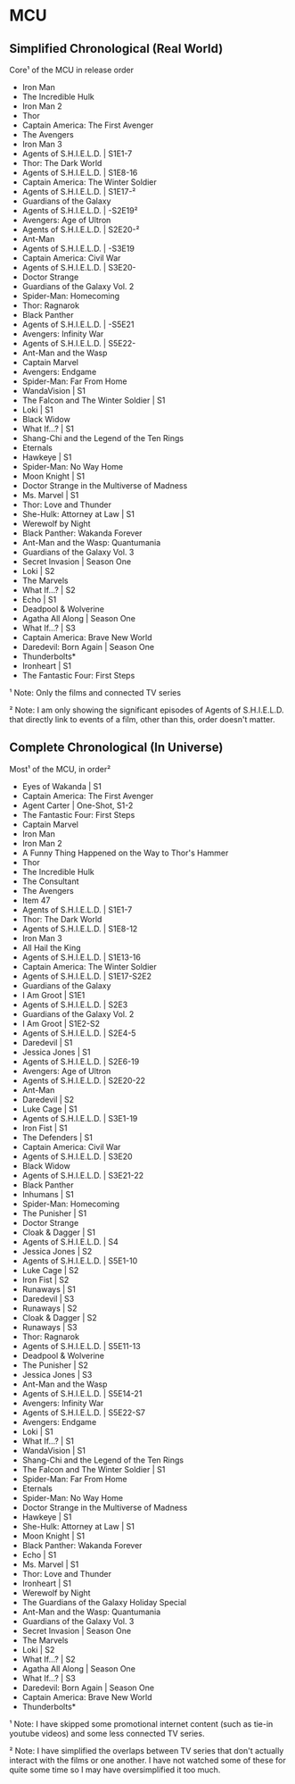 # MCU

## Simplified Chronological (Real World)
Core¹ of the MCU in release order
- Iron Man
- The Incredible Hulk
- Iron Man 2
- Thor
- Captain America: The First Avenger
- The Avengers
- Iron Man 3
- Agents of S.H.I.E.L.D. | S1E1-7
- Thor: The Dark World
- Agents of S.H.I.E.L.D. | S1E8-16
- Captain America: The Winter Soldier
- Agents of S.H.I.E.L.D. | S1E17-²
- Guardians of the Galaxy
- Agents of S.H.I.E.L.D. | -S2E19²
- Avengers: Age of Ultron
- Agents of S.H.I.E.L.D. | S2E20-²
- Ant-Man
- Agents of S.H.I.E.L.D. | -S3E19
- Captain America: Civil War
- Agents of S.H.I.E.L.D. | S3E20-
- Doctor Strange
- Guardians of the Galaxy Vol. 2
- Spider-Man: Homecoming
- Thor: Ragnarok
- Black Panther
- Agents of S.H.I.E.L.D. | -S5E21
- Avengers: Infinity War
- Agents of S.H.I.E.L.D. | S5E22-
- Ant-Man and the Wasp
- Captain Marvel
- Avengers: Endgame
- Spider-Man: Far From Home
- WandaVision | S1
- The Falcon and The Winter Soldier | S1
- Loki | S1
- Black Widow
- What If...? | S1
- Shang-Chi and the Legend of the Ten Rings
- Eternals
- Hawkeye | S1
- Spider-Man: No Way Home
- Moon Knight | S1
- Doctor Strange in the Multiverse of Madness
- Ms. Marvel | S1
- Thor: Love and Thunder
- She-Hulk: Attorney at Law | S1
- Werewolf by Night
- Black Panther: Wakanda Forever
- Ant-Man and the Wasp: Quantumania
- Guardians of the Galaxy Vol. 3
- Secret Invasion | Season One
- Loki | S2
- The Marvels
- What If...? | S2
- Echo | S1
- Deadpool & Wolverine
- Agatha All Along | Season One
- What If...? | S3
- Captain America: Brave New World
- Daredevil: Born Again | Season One
- Thunderbolts*
- Ironheart | S1
- The Fantastic Four: First Steps


¹ Note: Only the films and connected TV series

² Note: I am only showing the significant episodes of Agents of S.H.I.E.L.D. that directly link to events of a film, other than this, order doesn't matter.

## Complete Chronological (In Universe)
Most¹ of the MCU, in order²
- Eyes of Wakanda | S1
- Captain America: The First Avenger
- Agent Carter | One-Shot, S1-2
- The Fantastic Four: First Steps
- Captain Marvel
- Iron Man
- Iron Man 2
- A Funny Thing Happened on the Way to Thor's Hammer
- Thor
- The Incredible Hulk
- The Consultant
- The Avengers
- Item 47
- Agents of S.H.I.E.L.D. | S1E1-7
- Thor: The Dark World
- Agents of S.H.I.E.L.D. | S1E8-12
- Iron Man 3
- All Hail the King
- Agents of S.H.I.E.L.D. | S1E13-16
- Captain America: The Winter Soldier
- Agents of S.H.I.E.L.D. | S1E17-S2E2
- Guardians of the Galaxy
- I Am Groot | S1E1
- Agents of S.H.I.E.L.D. | S2E3
- Guardians of the Galaxy Vol. 2
- I Am Groot | S1E2-S2
- Agents of S.H.I.E.L.D. | S2E4-5
- Daredevil | S1
- Jessica Jones | S1
- Agents of S.H.I.E.L.D. | S2E6-19
- Avengers: Age of Ultron
- Agents of S.H.I.E.L.D. | S2E20-22
- Ant-Man
- Daredevil | S2
- Luke Cage | S1
- Agents of S.H.I.E.L.D. | S3E1-19
- Iron Fist | S1
- The Defenders | S1
- Captain America: Civil War
- Agents of S.H.I.E.L.D. | S3E20
- Black Widow
- Agents of S.H.I.E.L.D. | S3E21-22
- Black Panther
- Inhumans | S1
- Spider-Man: Homecoming
- The Punisher | S1
- Doctor Strange
- Cloak & Dagger | S1
- Agents of S.H.I.E.L.D. | S4
- Jessica Jones | S2
- Agents of S.H.I.E.L.D. | S5E1-10
- Luke Cage | S2
- Iron Fist | S2
- Runaways | S1
- Daredevil | S3
- Runaways | S2
- Cloak & Dagger | S2
- Runaways | S3
- Thor: Ragnarok
- Agents of S.H.I.E.L.D. | S5E11-13
- Deadpool & Wolverine
- The Punisher | S2
- Jessica Jones | S3
- Ant-Man and the Wasp
- Agents of S.H.I.E.L.D. | S5E14-21
- Avengers: Infinity War
- Agents of S.H.I.E.L.D. | S5E22-S7
- Avengers: Endgame
- Loki | S1
- What If...? | S1
- WandaVision | S1
- Shang-Chi and the Legend of the Ten Rings
- The Falcon and The Winter Soldier | S1
- Spider-Man: Far From Home
- Eternals
- Spider-Man: No Way Home
- Doctor Strange in the Multiverse of Madness
- Hawkeye | S1
- She-Hulk: Attorney at Law | S1
- Moon Knight | S1
- Black Panther: Wakanda Forever
- Echo | S1
- Ms. Marvel | S1
- Thor: Love and Thunder
- Ironheart | S1
- Werewolf by Night
- The Guardians of the Galaxy Holiday Special
- Ant-Man and the Wasp: Quantumania
- Guardians of the Galaxy Vol. 3
- Secret Invasion | Season One
- The Marvels
- Loki | S2
- What If...? | S2
- Agatha All Along | Season One
- What If...? | S3
- Daredevil: Born Again | Season One
- Captain America: Brave New World
- Thunderbolts*



¹ Note: I have skipped some promotional internet content (such as tie-in youtube videos) and some less connected TV series.

² Note: I have simplified the overlaps between TV series that don't actually interact with the films or one another. I have not watched some of these for quite some time so I may have oversimplified it too much.

